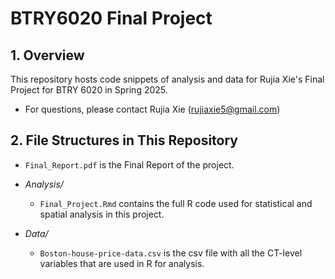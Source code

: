 # BTRY6020 Final Project

## 1. Overview
This repository hosts code snippets of analysis and data for Rujia Xie's Final Project for BTRY 6020 in Spring 2025.

- For questions, please contact Rujia Xie (rujiaxie5@gmail.com)


## 2. File Structures in This Repository

- `Final_Report.pdf` is the Final Report of the project.
  
- *Analysis/*
	- `Final_Project.Rmd` contains the full R code used for statistical and spatial analysis in this project.

- *Data/*
	- `Boston-house-price-data.csv` is the csv file with all the CT-level variables that are used in R for analysis. 
